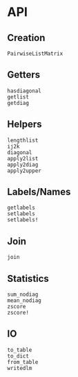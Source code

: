 # API

## Creation

```@docs
PairwiseListMatrix
```

## Getters

```@docs
hasdiagonal
getlist
getdiag
```

## Helpers

```@docs
lengthlist
ij2k
diagonal
apply2list
apply2diag
apply2upper
```

## Labels/Names

```@docs
getlabels
setlabels
setlabels!
```

## Join

```@docs
join
```

## Statistics

```@docs
sum_nodiag
mean_nodiag
zscore
zscore!
```

## IO

```@docs
to_table
to_dict
from_table
writedlm
```
